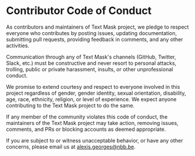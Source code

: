 # Contributor Code of Conduct

As contributors and maintainers of Text Mask project, we pledge to respect everyone who contributes by posting issues, updating documentation, submitting pull requests, providing feedback in comments, and any other activities.

Communication through any of Text Mask's channels (GitHub, Twitter, Slack, etc.) must be constructive and never resort to personal attacks, trolling, public or private harassment, insults, or other unprofessional conduct.

We promise to extend courtesy and respect to everyone involved in this project regardless of gender, gender identity, sexual orientation, disability, age, race, ethnicity, religion, or level of experience. We expect anyone contributing to the Text Mask project to do the same.

If any member of the community violates this code of conduct, the maintainers of the Text Mask project may take action, removing issues, comments, and PRs or blocking accounts as deemed appropriate.

If you are subject to or witness unacceptable behavior, or have any other concerns, please email us at [alexis.georges@nbb.be](mailto:alexis.georges@nbb.be).
